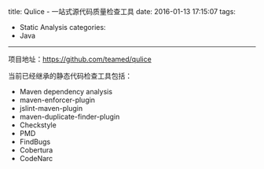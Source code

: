 title: Qulice - 一站式源代码质量检查工具
date: 2016-01-13 17:15:07
tags:
- Static Analysis
categories:
- Java

---

项目地址：<https://github.com/teamed/qulice>

当前已经继承的静态代码检查工具包括：
- Maven dependency analysis
- maven-enforcer-plugin
- jslint-maven-plugin
- maven-duplicate-finder-plugin
- Checkstyle
- PMD
- FindBugs
- Cobertura
- CodeNarc
